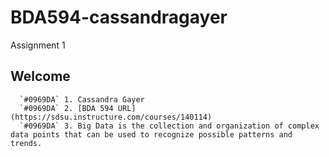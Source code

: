 # BDA594-cassandragayer
Assignment 1

   ## Welcome

      `#0969DA` 1. Cassandra Gayer
      `#0969DA` 2. [BDA 594 URL] (https://sdsu.instructure.com/courses/140114)
      `#0969DA` 3. Big Data is the collection and organization of complex data points that can be used to recognize possible patterns and trends.
   
